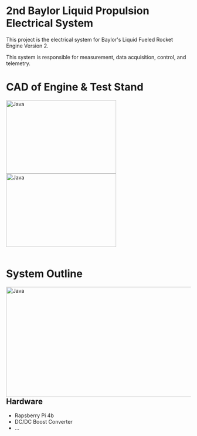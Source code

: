 # 2nd Baylor Liquid Propulsion Electrical System
This project is the electrical system for Baylor's Liquid Fueled Rocket Engine Version 2. 

This system is responsible for measurement, data acquisition, control, and telemetry.

 # CAD of Engine & Test Stand
<img align="left" alt="Java" width="300px" height="200px" src="https://github.com/user-attachments/assets/0762d409-6d7f-403b-9167-cb9592e8b7b2"/>

<img align="middle" alt="Java" width="300px" height="200px" src="https://github.com/user-attachments/assets/c53c416c-6bc9-443c-aba0-f7cb299cf15e"/> <br><br>

# System Outline
<img align="left" alt="Java" width="600px" height="300px" src="https://github.com/user-attachments/assets/6d497a72-3782-4d06-bbcb-6c12bc6bfab2"/> <br><br>


## Hardware <br>
- Rapsberry Pi 4b
- DC/DC Boost Converter
- ...



    
